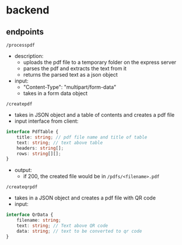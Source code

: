 # backend
## endpoints
`/processpdf`
- description: 
    - uploads the pdf file to a temporary folder on the express server
    - parses the pdf and extracts the text from it
    - returns the parsed text as a json object
- input: 
    - "Content-Type": "multipart/form-data"
    - takes in a form data object
    
`/createpdf`
- takes in JSON object and a table of contents and creates a pdf file
- input interface from client:
```typescript
interface PdfTable {
    title: string; // pdf file name and title of table
    text: string; // text above table
    headers: string[];
    rows: string[][];
}
```
- output: 
    - if 200, the created file would be in `/pdfs/<filename>.pdf`

`/createqrpdf`
- takes in a JSON object and creates a pdf file with QR code
- input:
```typescript
interface QrData {
    filename: string;
    text: string; // Text above QR code
    data: string; // text to be converted to qr code
}
```